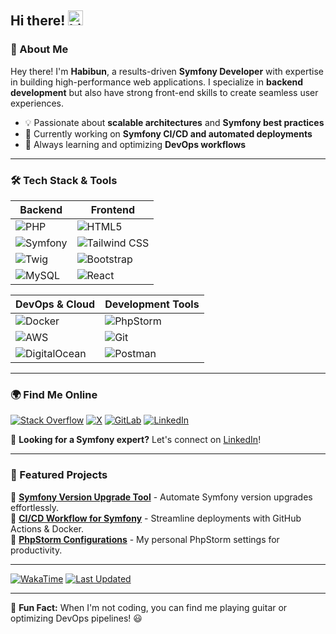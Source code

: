 ## Hi there! <img src="https://user-images.githubusercontent.com/1303154/88677602-1635ba80-d120-11ea-84d8-d263ba5fc3c0.gif" width="24px" alt="hi">

### 🚀 About Me
Hey there! I'm **Habibun**, a results-driven **Symfony Developer** with expertise in building high-performance web applications. I specialize in **backend development** but also have strong front-end skills to create seamless user experiences.

- 💡 Passionate about **scalable architectures** and **Symfony best practices**
- 🔧 Currently working on **Symfony CI/CD and automated deployments**
- 🎯 Always learning and optimizing **DevOps workflows**

---

### 🛠 Tech Stack & Tools

| **Backend** | **Frontend** |
|------------|-------------|
| ![PHP](https://img.shields.io/badge/-PHP-777BB4?style=flat&logo=php&logoColor=white) | ![HTML5](https://img.shields.io/badge/-HTML5-E34F26?style=flat&logo=html5&logoColor=white) |
| ![Symfony](https://img.shields.io/badge/-Symfony-000000?style=flat&logo=symfony&logoColor=white) | ![Tailwind CSS](https://img.shields.io/badge/-Tailwind%20CSS-38B2AC?style=flat&logo=tailwindcss&logoColor=white) |
| ![Twig](https://img.shields.io/badge/-Twig-000000?style=flat&logo=twig&logoColor=white) | ![Bootstrap](https://img.shields.io/badge/-Bootstrap-563D7C?style=flat&logo=bootstrap&logoColor=white) |
| ![MySQL](https://img.shields.io/badge/-MySQL-4479A1?style=flat&logo=mysql&logoColor=white) | ![React](https://img.shields.io/badge/-React-61DAFB?style=flat&logo=react&logoColor=black) |

| **DevOps & Cloud** | **Development Tools** |
|------------|-------------|
| ![Docker](https://img.shields.io/badge/-Docker-2496ED?style=flat&logo=docker&logoColor=white) | ![PhpStorm](https://img.shields.io/badge/-PhpStorm-000000?style=flat&logo=phpstorm&logoColor=white) |
| ![AWS](https://img.shields.io/badge/-AWS-232F3E?style=flat&logo=amazon-aws&logoColor=white) | ![Git](https://img.shields.io/badge/-Git-F05032?style=flat&logo=git&logoColor=white) |
| ![DigitalOcean](https://img.shields.io/badge/-DigitalOcean-0080FF?style=flat&logo=digitalocean&logoColor=white) | ![Postman](https://img.shields.io/badge/-Postman-FF6C37?style=flat&logo=postman&logoColor=white) |

---


### 🌍 Find Me Online

[![Stack Overflow](https://img.shields.io/badge/-Stack%20Overflow-FE7A16?style=flat&logo=stack-overflow&logoColor=white)](https://stackoverflow.com/users/2986944/habibun)
[![X](https://img.shields.io/badge/-X-000000?style=flat&logo=x&logoColor=white)](https://x.com/HabibunNoby)
[![GitLab](https://img.shields.io/badge/-GitLab-FCA121?style=flat&logo=gitlab&logoColor=white)](http://gitlab.eoninfosys.com/habibun)
[![LinkedIn](https://img.shields.io/badge/-LinkedIn-0072b1?style=flat&logo=linkedin&logoColor=white)](https://www.linkedin.com/in/habibun/)

💼 **Looking for a Symfony expert?** Let's connect on [LinkedIn](https://www.linkedin.com/in/habibun/)!

---

### 🚀 Featured Projects

🔹 [**Symfony Version Upgrade Tool**](https://github.com/habibun/symfony-upgrade) - Automate Symfony version upgrades effortlessly.  
🔹 [**CI/CD Workflow for Symfony**](https://github.com/habibun/symfony-ci-cd) - Streamline deployments with GitHub Actions & Docker.  
🔹 [**PhpStorm Configurations**](https://github.com/habibun/phpstorm-settings) - My personal PhpStorm settings for productivity.

---

[![WakaTime](https://wakatime.com/badge/user/758dffa4-ed02-4160-82f0-b8699f55f1c8.svg)](https://wakatime.com/@758dffa4-ed02-4160-82f0-b8699f55f1c8)
[![Last Updated](https://img.shields.io/github/last-commit/habibun/habibun/main?label=Last%20updated&style=flat&color=blue)](https://github.com/habibun/habibun/commits)

---

🎸 **Fun Fact:** When I'm not coding, you can find me playing guitar or optimizing DevOps pipelines! 😃
